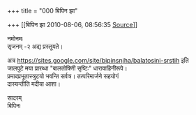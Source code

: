 +++
title = "000 बिपिन झा"

+++
[[बिपिन झा	2010-08-06, 08:56:35 [Source](https://groups.google.com/g/samskrita/c/qnO3UFt-HMY)]]



नमोनमः  
सृजनम् -२ अद्य प्रस्तूयते।

अत्र <https://sites.google.com/site/bipinsnjha/balatosini-srstih> इति  
जालपुटे मया प्रारब्धा "बालतोषिणी सृष्टिः" धारावाहिनीरूपे।  
प्रमादप्रभूतास्त्रुटयो भवन्ति सर्वत्र। तत्परिमार्जने सहयोगं  
दास्यन्तीति मदीया आशा।

सादरम्  
बिपिनः  

